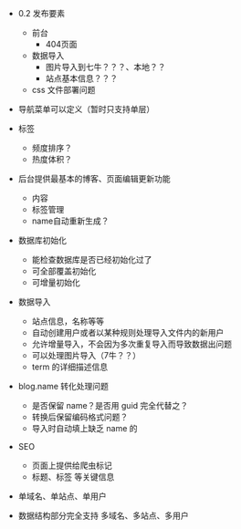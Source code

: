 * 0.2 发布要素
	* 前台
		* 404页面	
	* 数据导入
		* 图片导入到七牛？？？、本地？？
		* 站点基本信息？？？
	* css 文件部署问题

* 导航菜单可以定义（暂时只支持单层）
* 标签	
	* 频度排序？
	* 热度体积？ 
* 后台提供最基本的博客、页面编辑更新功能
	* 内容
	* 标签管理
	* name自动重新生成？ 	
* 数据库初始化
	* 能检查数据库是否已经初始化过了
	* 可全部覆盖初始化
	* 可增量初始化
* 数据导入
	* 站点信息，名称等等
	* 自动创建用户或者以某种规则处理导入文件内的新用户
	* 允许增量导入，不会因为多次重复导入而导致数据出问题
	* 可以处理图片导入（7牛？？）
	* term 的详细描述信息
* blog.name 转化处理问题
	* 是否保留 name？是否用 guid 完全代替之？
	* 转换后保留编码格式问题？	
	* 导入时自动填上缺乏 name 的
* SEO
	* 页面上提供给爬虫标记
	* 标题、标签 等关键信息	 
* 单域名、单站点、单用户
* 数据结构部分完全支持 多域名、多站点、多用户	